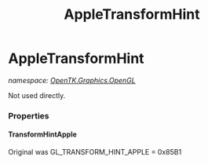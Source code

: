 ﻿---
title: AppleTransformHint
---

# AppleTransformHint
_namespace: [OpenTK.Graphics.OpenGL](N-OpenTK.Graphics.OpenGL.html)_

Not used directly.



### Properties

#### TransformHintApple
Original was GL_TRANSFORM_HINT_APPLE = 0x85B1

